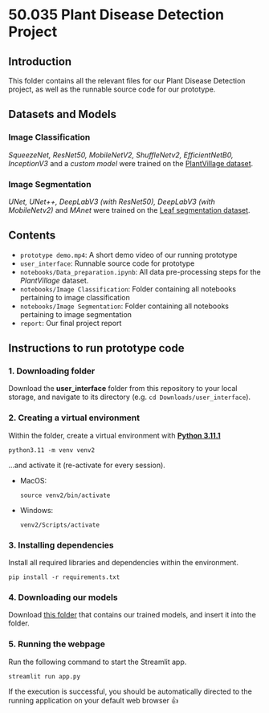 # 50.035 Plant Disease Detection Project
## Introduction
This folder contains all the relevant files for our Plant Disease Detection project, as well as the runnable source code for our prototype. 

## Datasets and Models
### Image Classification

*SqueezeNet, ResNet50, MobileNetV2, ShuffleNetv2, EfficientNetB0, InceptionV3* and a *custom model* were trained on the [PlantVillage dataset](https://www.kaggle.com/datasets/abdallahalidev/plantvillage-dataset).

### Image Segmentation

*UNet, UNet++, DeepLabV3 (with ResNet50), DeepLabV3 (with MobileNetv2)* and *MAnet* were trained on the [Leaf segmentation dataset](https://www.kaggle.com/datasets/fakhrealam9537/leaf-disease-segmentation-dataset).

## Contents
- `prototype demo.mp4`: A short demo video of our running prototype
- `user_interface`: Runnable source code for prototype
- `notebooks/Data_preparation.ipynb`: All data pre-processing steps for the *PlantVillage* dataset.
- `notebooks/Image Classification`: Folder containing all notebooks pertaining to image classification
- `notebooks/Image Segmentation`: Folder containing all notebooks pertaining to image segmentation
- `report`: Our final project report


## Instructions to run prototype code 
### 1. Downloading folder
Download the **user_interface** folder from this repository to your local storage, and navigate to its directory (e.g. `cd Downloads/user_interface`).


### 2. Creating a virtual environment
Within the folder, create a virtual environment with [**Python 3.11.1**](https://www.python.org/downloads/release/python-3111/)
```
python3.11 -m venv venv2
```

...and activate it (re-activate for every session).

- MacOS:
    ```
    source venv2/bin/activate
    ```

- Windows:
    ```
    venv2/Scripts/activate
    ```


### 3. Installing dependencies
Install all required libraries and dependencies within the environment.
```
pip install -r requirements.txt
```

### 4. Downloading our models
Download [this folder](https://drive.google.com/drive/folders/1k90o_kAQgsH8aOfjuPaBN3Q0N4QlntUN?usp=sharing) that contains our trained models, and insert it into the folder.

### 5. Running the webpage
Run the following command to start the Streamlit app.
```
streamlit run app.py
```
If the execution is successful, you should be automatically directed to the running application on your default web browser 👍
